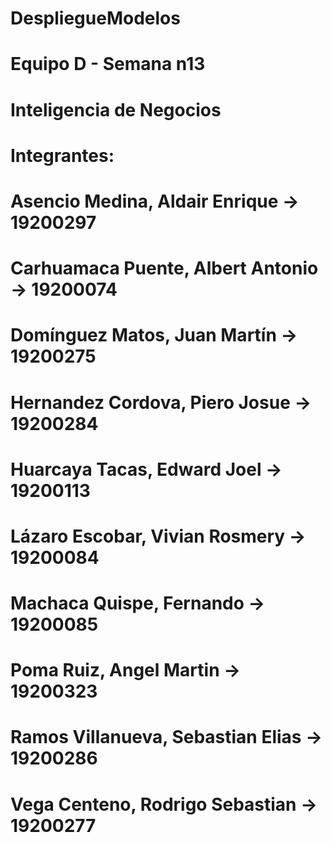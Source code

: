 # DespliegueModelos
# Equipo D - Semana n13
# Inteligencia de Negocios
# Integrantes:

# Asencio Medina, Aldair Enrique → 19200297
# Carhuamaca  Puente, Albert Antonio → 19200074
# Domínguez Matos, Juan Martín → 19200275
# Hernandez Cordova, Piero Josue → 19200284
# Huarcaya Tacas, Edward Joel → 19200113
# Lázaro Escobar, Vivian Rosmery → 19200084
# Machaca Quispe, Fernando → 19200085
# Poma Ruiz, Angel Martin → 19200323
# Ramos Villanueva, Sebastian Elias → 19200286
# Vega Centeno, Rodrigo Sebastian → 19200277